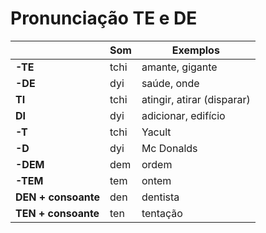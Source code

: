# Pronunciação TE e DE

|                     | Som  | Exemplos                   |
| --                  | --   | --                         |
| **-TE**             | tchi | amante, gigante            |
| **-DE**             | dyi  | saúde, onde                |
| **TI**              | tchi | atingir, atirar (disparar) |
| **DI**              | dyi  | adicionar, edifício        |
| **-T**              | tchi | Yacult                     |
| **-D**              | dyi  | Mc Donalds                 |
| **-DEM**            | dem  | ordem                      |
| **-TEM**            | tem  | ontem                      |
| **DEN + consoante** | den  | dentista                   |
| **TEN + consoante** | ten  | tentação                   |
